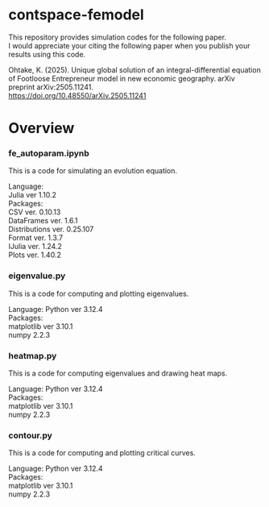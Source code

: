 # contspace-femodel

This repository provides simulation codes for the following paper.  
I would appreciate your citing the following paper when you publish your results using this code.

Ohtake, K. (2025). Unique global solution of an integral-differential equation of Footloose Entrepreneur model in new economic geography. arXiv preprint arXiv:2505.11241.  
<a href="https://doi.org/10.48550/arXiv.2505.11241" target="_blank" rel="noopener noreferrer">https://doi.org/10.48550/arXiv.2505.11241</a>

# Overview
### fe_autoparam.ipynb  
This is a code for simulating an evolution equation.

Language:  
Julia ver 1.10.2  
Packages:  
CSV ver. 0.10.13  
DataFrames ver. 1.6.1  
Distributions ver. 0.25.107  
Format ver. 1.3.7  
IJulia ver. 1.24.2  
Plots ver. 1.40.2  

### eigenvalue.py  
This is a code for computing and plotting eigenvalues.

Language: Python ver 3.12.4  
Packages:  
matplotlib ver 3.10.1  
numpy 2.2.3  


### heatmap.py  
This is a code for computing eigenvalues and drawing heat maps.

Language: Python ver 3.12.4  
Packages:  
matplotlib ver 3.10.1  
numpy 2.2.3  

### contour.py
This is a code for computing and plotting critical curves.

Language: Python ver 3.12.4  
Packages:  
matplotlib ver 3.10.1  
numpy 2.2.3  
